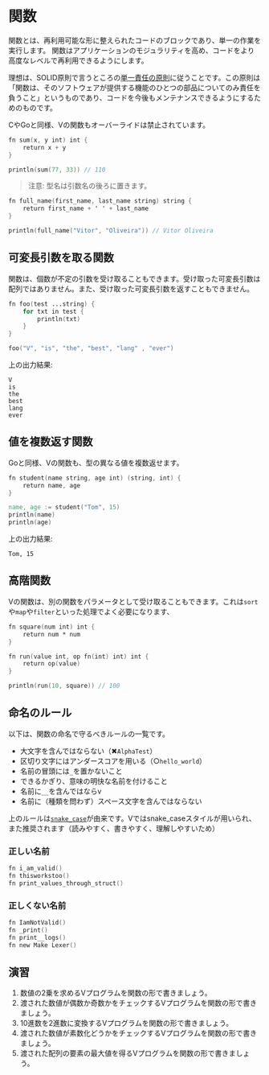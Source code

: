 # 関数

関数とは、再利用可能な形に整えられたコードのブロックであり、単一の作業を実行します。
関数はアプリケーションのモジュラリティを高め、コードをより高度なレベルで再利用できるようにします。

理想は、SOLID原則で言うところの[単一責任の原則](https://en.wikipedia.org/wiki/Single_responsibility_principle)に従うことです。この原則は「関数は、そのソフトウェアが提供する機能のひとつの部品についてのみ責任を負うこと」というものであり、コードを今後もメンテナンスできるようにするためのものです。

CやGoと同様、Vの関数もオーバーライドは禁止されています。

```v
fn sum(x, y int) int {
    return x + y
}

println(sum(77, 33)) // 110
```

> 注意: 型名は引数名の後ろに置きます。

```v
fn full_name(first_name, last_name string) string {
    return first_name + ' ' + last_name
}

println(full_name("Vitor", "Oliveira")) // Vitor Oliveira
```

## 可変長引数を取る関数

関数は、個数が不定の引数を受け取ることもできます。受け取った可変長引数は配列ではありません。また、受け取った可変長引数を返すこともできません。

```v
fn foo(test ...string) {
    for txt in test {
        println(txt)
    }
}

foo("V", "is", "the", "best", "lang" , "ever")
```

上の出力結果:

```console
V
is
the
best
lang
ever
```

## 値を複数返す関数

Goと同様、Vの関数も、型の異なる値を複数返せます。

```v
fn student(name string, age int) (string, int) {
    return name, age
}

name, age := student("Tom", 15)
println(name)
println(age)
```

上の出力結果:

```console
Tom, 15
```

## 高階関数

Vの関数は、別の関数をパラメータとして受け取ることもできます。これは`sort`や`map`や`filter`といった処理でよく必要になります、

```v
fn square(num int) int {
    return num * num
}

fn run(value int, op fn(int) int) int {
    return op(value)
}

println(run(10, square)) // 100
```

## 命名のルール

以下は、関数の命名で守るべきルールの一覧です。

- 大文字を含んではならない（✖`AlphaTest`）
- 区切り文字にはアンダースコアを用いる（○`hello_world`）
- 名前の冒頭には`_`を置かないこと
- できるかぎり、意味の明快な名前を付けること
- 名前に`__`を含んではならv
- 名前に（種類を問わず）スペース文字を含んではならない

上のルールは[`snake_case`](https://en.wikipedia.org/wiki/Snake_case)が由来です。Vではsnake_caseスタイルが用いられ、また推奨されます（読みやすく、書きやすく、理解しやすいため）

### 正しい名前

```v
fn i_am_valid()
fn thisworkstoo()
fn print_values_through_struct()
```

### 正しくない名前

```v
fn IamNotValid()
fn _print()
fn print__logs()
fn new Make Lexer()
```

## 演習

1. 数値の2乗を求めるVプログラムを関数の形で書きましょう。
2. 渡された数値が偶数か奇数かをチェックするVプログラムを関数の形で書きましょう。
3. 10進数を2進数に変換するVプログラムを関数の形で書きましょう。
4. 渡された数値が素数化どうかをチェックするVプログラムを関数の形で書きましょう。
5. 渡された配列の要素の最大値を得るVプログラムを関数の形で書きましょう。

